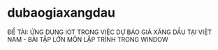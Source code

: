 # dubaogiaxangdau
ĐỀ TÀI: ỨNG DỤNG IOT TRONG VIỆC DỰ BÁO GIÁ XĂNG DẦU TẠI VIỆT NAM - BÀI TẬP LỚN MÔN LẬP TRÌNH TRONG WINDOW
